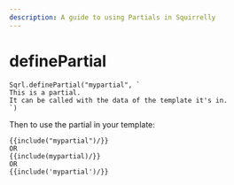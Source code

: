 ```yaml
---
description: A guide to using Partials in Squirrelly
---
```


# definePartial

```text
Sqrl.definePartial("mypartial", `
This is a partial.
It can be called with the data of the template it's in.
`)
```

Then to use the partial in your template:

```text
{{include("mypartial")/}}
OR
{{include(mypartial)/}}
OR
{{include('mypartial')/}}
```

